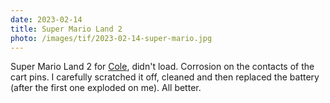 ```yaml
---
date: 2023-02-14
title: Super Mario Land 2
photo: /images/tif/2023-02-14-super-mario.jpg
---
```


Super Mario Land 2 for [Cole](https://twitter.com/cole007/), didn't load. Corrosion on the contacts of the cart pins. I carefully scratched it off, cleaned and then replaced the battery (after the first one exploded on me). All better.
